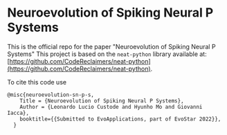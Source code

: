 # Neuroevolution of Spiking Neural P Systems
This is the official repo for the paper "Neuroevolution of Spiking Neural P Systems"
This project is based on the `neat-python` library available at: [https://github.com/CodeReclaimers/neat-python](https://github.com/CodeReclaimers/neat-python).

To cite this code use
```
@misc{neuroevolution-sn-p-s,
    Title = {Neuroevolution of Spiking Neural P Systems},
    Author = {Leonardo Lucio Custode and Hyunho Mo and Giovanni Iacca},
    booktitle={{Submitted to EvoApplications, part of EvoStar 2022}},
  }
```
